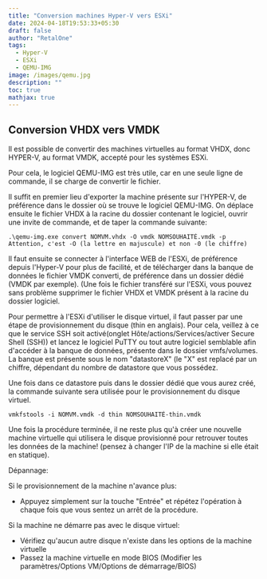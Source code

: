 ```yaml
---
title: "Conversion machines Hyper-V vers ESXi"
date: 2024-04-18T19:53:33+05:30
draft: false
author: "RetalOne"
tags:
  - Hyper-V
  - ESXi
  - QEMU-IMG
image: /images/qemu.jpg
description: ""
toc: true
mathjax: true
---
```


## Conversion VHDX vers VMDK

Il est possible de convertir des machines virtuelles au format VHDX, donc HYPER-V, au format VMDK, accepté pour les systèmes ESXi.

Pour cela, le logiciel QEMU-IMG est très utile, car en une seule ligne de commande, il se charge de convertir le fichier.

Il suffit en premier lieu d'exporter la machine présente sur l'HYPER-V, de préférence dans le dossier où se trouve le logiciel QEMU-IMG. On déplace ensuite le fichier VHDX à la racine du dossier contenant le logiciel, ouvrir une invite de commande, et de taper la commande suivante: 

```
.\qemu-img.exe convert NOMVM.vhdx -O vmdk NOMSOUHAITÉ.vmdk -p
Attention, c'est -O (la lettre en majuscule) et non -0 (le chiffre)
```

Il faut ensuite se connecter à l'interface WEB de l'ESXi, de préférence depuis l'Hyper-V pour plus de facilité, et de télécharger dans la banque de données le fichier VMDK converti, de préférence dans un dossier dédié (VMDK par exemple). (Une fois le fichier transféré sur l'ESXi, vous pouvez sans problème supprimer le fichier VHDX et VMDK présent à la racine du dossier logiciel.

Pour permettre à l'ESXi d'utiliser le disque virtuel, il faut passer par une étape de provisionnement du disque (thin en anglais). Pour cela, veillez à ce que le service SSH soit activé(onglet Hôte/actions/Services/activer Secure Shell (SSH)) et lancez le logiciel PuTTY ou tout autre logiciel semblable afin d'accéder à la banque de données, présente dans le dossier vmfs/volumes. La banque est présente sous le nom "datastoreX" (le "X" est replacé par un chiffre, dépendant du nombre de datastore que vous possédez.

Une fois dans ce datastore puis dans le dossier dédié que vous aurez créé, la commande suivante sera utilisée pour le provisionnement du disque virtuel.

```
vmkfstools -i NOMVM.vmdk -d thin NOMSOUHAITÉ-thin.vmdk
```

Une fois la procédure terminée, il ne reste plus qu'à créer une nouvelle machine virtuelle qui utilisera le disque provisionné pour retrouver toutes les données de la machine! (pensez à changer l'IP de la machine si elle était en statique).



Dépannage:

Si le provisionnement de la machine n'avance plus:
- Appuyez simplement sur la touche "Entrée" et répétez l'opération à chaque fois que vous sentez un arrêt de la procédure.

Si la machine ne démarre pas avec le disque virtuel:
- Vérifiez qu'aucun autre disque n'existe dans les options de la machine virtuelle
- Passez la machine virtuelle en mode BIOS (Modifier les paramètres/Options VM/Options de démarrage/BIOS)
